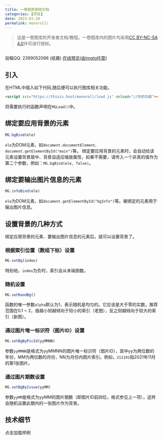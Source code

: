 ```yaml
---
title: 一卷图库使用文档
categories: [项目]
date: 2023-01-20
permalink: monoroll/
---
```


> 这是一卷图库的开发者文档/教程。一卷图库内的图片均采用[CC BY-NC-SA 4.0](https://creativecommons.org/licenses/by-nc-sa/4.0/deed.zh)</a>许可进行授权。

<script src="./load.js" onload="console.log(MG)"></script>

<pre id="MGInfo"></pre>
<script>document.getElementById("MGInfo").textContent = `name: ${MG.name}\ndescription: ${MG.description}\nlicense: ${MG.license}`</script>

投稿QQ: 2399052066 (纸鹿)
[在线预览(由Imgtg托管)](https://img.tg/album/54wL)

## 引入

在HTML中插入如下代码,随后便可以执行图库相关功能。
```html
<script src="https://thisis.host/monoroll/load.js" onload="//你的功能"></script>
```
将需要执行的函数声明在`MGLoad()`中。

## 绑定要应用背景的元素
```js
MG.bgBind(ele)
```
`ele`为DOM元素，如`document.documentElement、document.getElementById("main")`等。
绑定要应用背景的元素时，会自动给该元素设置背景居中、背景自适应缩放属性，如果不需要，请传入一个非真的值作为第二个参数，例如：`MG.bgBind(ele, false)`。

## 绑定要输出图片信息的元素
```js
MG.infoBind(ele)
```
`ele`为DOM元素，如`document.getElementById("bgInfo")`等。被绑定的元素用于输出图片信息。

## 设置背景的几种方式
绑定应用背景的元素、要输出图片信息的元素后，就可以设置背景了。

### 根据索引位置（数组下标）设置
```js
MG.setBg(index)
```
特别地，`index`为负时，索引会从末端倒数。

### 随机设置
```js
MG.setRandBg()
```
函数的唯一参数`alpha`默认为1，表示随机是均匀的。它应该是大于零的实数，推荐范围在0.1 ~ 2，值越小则越倾向于较小的索引（老图），反之则越倾向于较大的索引（新图）。

### 通过图片唯一标识符（图片ID）设置
```js
MG.setBgByPicId(yyMMNN)
```
参数`yyMMNN`是格式为yyMMNN的图片唯一标识符（图片ID），其中yy为两位数的年份，MM为两位数的月份，NN为月份内图片索引。例如，`211101`指2021年11月的第1张图片。

### 通过图片期数设置
```js
MG.setBgByIssue(yyMM)
```
参数`yyMM`是格式为yyMM的图片期数（即图片ID前四位，格式参见上一项），这样会随机设置此期内的一张图片作为背景。

## 技术细节

<pre id="MGTechDetails"><a onclick="this.parentElement.textContent=`\/\/ 压缩的gallery.json源文件索引0样例\n${JSON.stringify(Object.values(MG.pic[0]))}\n\/\/ load.js引入后MG.pic[0]样例\n${JSON.stringify(MG.pic[0])}`">点击加载样例</a></pre>
